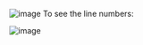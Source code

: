 ![image](https://github.com/user-attachments/assets/2f70ed56-9171-4f23-872e-f80b7359d600)
To see the line numbers:

![image](https://github.com/user-attachments/assets/9091d217-963e-4859-943e-02c7ac03800c)


